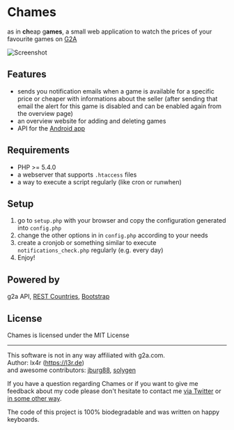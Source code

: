 # Chames
as in **ch**eap g**ames**, a small web application to watch the prices of your favourite games on [G2A](https://www.g2a.com)

![Screenshot](screenshot.png)

## Features
- sends you notification emails when a game is available for a specific price or cheaper with informations about the seller (after sending that email the alert for this game is disabled and can be enabled again from the overview page)
- an overview website for adding and deleting games
- API for the [Android app](https://github.com/lx4r/chames-app)

## Requirements
- PHP >= 5.4.0
- a webserver that supports `.htaccess` files
- a way to execute a script regularly (like cron or runwhen)

## Setup
1. go to `setup.php` with your browser and copy the configuration generated into `config.php`
2. change the other options in in `config.php` according to your needs
3. create a cronjob or something similar to execute `notifications_check.php` regularly (e.g. every day)
3. Enjoy!

## Powered by
g2a API, [REST Countries](https://restcountries.eu), [Bootstrap](http://getbootstrap.com)

## License

Chames is licensed under the MIT License

----
This software is not in any way affiliated with g2a.com.  
Author: lx4r (<https://l3r.de>)  
and awesome contributors: [jburg88](https://github.com/jburg88), [solygen](https://github.com/solygen)

If you have a question regarding Chames or if you want to give me feedback about my code please don't hesitate to contact me [via Twitter](https://twitter.com/lx4r) or [in some other way](https://l3r.de/en/contact).

The code of this project is 100% biodegradable and was written on happy keyboards.
